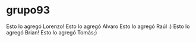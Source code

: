 # grupo93
Esto lo agregó Lorenzo!
Esto lo agregó Alvaro
Esto lo agregó Raúl :)
Esto lo agregó Brian!
Esto lo agregó Tomás;)
